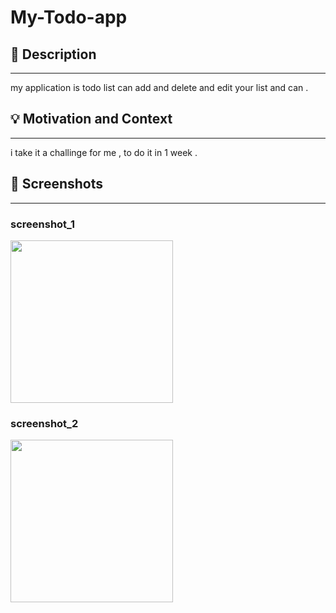 # My-Todo-app

<!---  <OWNER> faisalha98 <REPOSITORY> My-Todo-app. -->



## :scroll: Description
---
my application is todo list can add and delete and edit your list and can .


## :bulb: Motivation and Context
---
i take it a challinge for me , to do it in 1 week .

## :camera_flash: Screenshots
---
### screenshot_1
<img src="/results/screenshot_1.png" width="260">

### screenshot_2
<img src="/results/screenshot_2.png" width="260">
